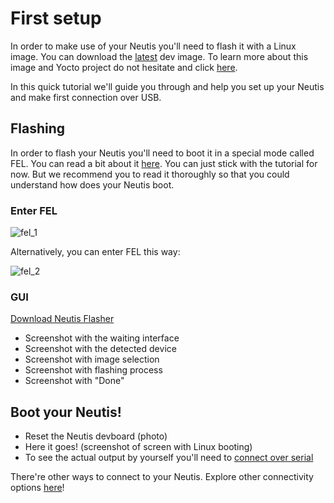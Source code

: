 # First setup

In order to make use of your Neutis you'll need to flash it with a Linux image.
You can download the [latest]() dev image. To learn more about this image
and Yocto project do not hesitate and click [here](../yocto/why.md).

In this quick tutorial we'll guide you through and help you set up your
Neutis and make first connection over USB.

## Flashing

In order to flash your Neutis you'll need to boot it in a special mode called FEL.
You can read a bit about it [here](fel.md). You can just stick with the tutorial
for now. But we recommend you to read it thoroughly so that you could understand
how does your Neutis boot.

### Enter FEL

![fel_1](../../img/intro/fel_1.gif)</a>

Alternatively, you can enter FEL this way:

![fel_2](../../img/intro/fel_2.gif)</a>

### GUI

[Download Neutis Flasher]()

- Screenshot with the waiting interface
- Screenshot with the detected device
- Screenshot with image selection
- Screenshot with flashing process
- Screenshot with "Done"

## Boot your Neutis!

- Reset the Neutis devboard (photo)
- Here it goes! (screenshot of screen with Linux booting)
- To see the actual output by yourself you'll need to [connect over serial](../connectivity/usb-serial.md)

There're other ways to connect to your Neutis. Explore other connectivity options [here](../connectivity/connectivity.md)!
